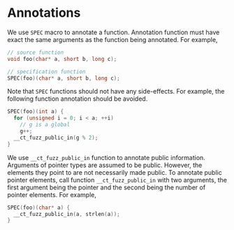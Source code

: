 # Annotations

We use `SPEC` macro to annotate a function. Annotation function must have exact the same arguments as the function being annotated. For example,
```C
// source function
void foo(char* a, short b, long c);

// specification function
SPEC(foo)(char* a, short b, long c);
```

Note that `SPEC` functions should not have any side-effects. For example, the following function annotation should be avoided.
```C
SPEC(foo)(int a) {
  for (unsigned i = 0; i < a; ++i)
    // g is a global
    g++;
  __ct_fuzz_public_in(g % 2);
}
```

We use `__ct_fuzz_public_in` function to annotate public information. Arguments of pointer types are assumed to be public. However, the elements they point to are not necessarily made public. To annotate public pointer elements, call function `__ct_fuzz_public_in` with two arguments, the first argument being the pointer and the second being the number of pointer elements. For example,
```C
SPEC(foo)(char* a) {
  __ct_fuzz_public_in(a, strlen(a));
}
```
